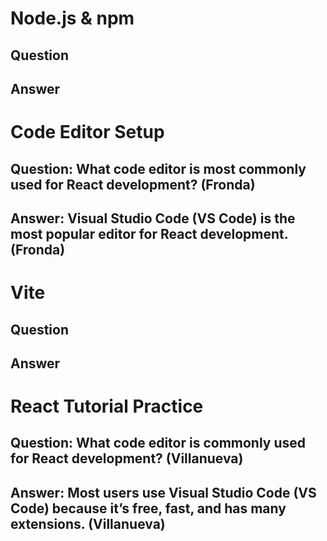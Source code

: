# Node.js & npm

## Question

## Answer




# Code Editor Setup

## Question: What code editor is most commonly used for React development? (Fronda)

## Answer: Visual Studio Code (VS Code) is the most popular editor for React development. (Fronda)




# Vite

## Question

## Answer




# React Tutorial Practice

## Question: What code editor is commonly used for React development? (Villanueva)

## Answer: Most users use Visual Studio Code (VS Code) because it’s free, fast, and has many extensions. (Villanueva)
